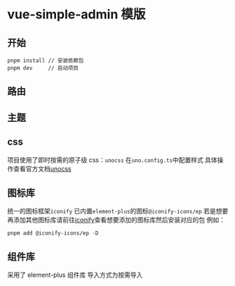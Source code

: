 # vue-simple-admin 模版

## 开始

```
pnpm install // 安装依赖包
pnpm dev     // 启动项目
```

## 路由

## 主题

## css

项目使用了即时按需的原子级 css：`unocss`
在`uno.config.ts`中配置样式
具体操作查看官方文档[unocss](https://unocss.dev/)

## 图标库

统一的图标框架`iconify`
已内置`element-plus`的图标`@iconify-icons/ep`
若是想要再添加其他图标库请前往[iconify](https://icon-sets.iconify.design/)查看想要添加的图标库然后安装对应的包
例如：

```
pnpm add @iconify-icons/ep -D
```

## 组件库

采用了 element-plus 组件库
导入方式为按需导入
